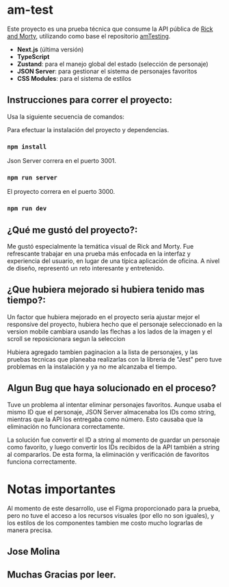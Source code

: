 # am-test
Este proyecto es una prueba técnica que consume la API pública de [Rick and Morty](https://rickandmortyapi.com/), utilizando como base el repositorio [amTesting](https://github.com/heatxel/amTesting).

- **Next.js** (última versión)
- **TypeScript**
- **Zustand**: para el manejo global del estado (selección de personaje)
- **JSON Server**: para gestionar el sistema de personajes favoritos
- **CSS Modules**: para el sistema de estilos

## Instrucciones para correr el proyecto:

Usa la siguiente secuencia de comandos:

Para efectuar la instalación del proyecto y dependencias.
### `npm install`

Json Server correra en el puerto 3001.
### `npm run server`

El proyecto correra en el puerto 3000.
### `npm run dev`

## ¿Qué me gustó del proyecto?:
Me gustó especialmente la temática visual de Rick and Morty. Fue refrescante trabajar en una prueba más enfocada en la interfaz y experiencia del usuario, en lugar de una típica aplicación de oficina. A nivel de diseño, representó un reto interesante y entretenido.

## ¿Que hubiera mejorado si hubiera tenido mas tiempo?:
Un factor que hubiera mejorado en el proyecto seria ajustar mejor el responsive del proyecto, hubiera hecho que el personaje seleccionado en la version mobile cambiara usando las flechas a los lados de la imagen y el scroll se reposicionara segun la seleccion

Hubiera agregado tambien paginacion a la lista de personajes, y las pruebas tecnicas que planeaba realizarlas con la libreria de "Jest" pero tuve problemas en la instalación y ya no me alcanzaba el tiempo.

## Algun Bug que haya solucionado en el proceso?
Tuve un problema al intentar eliminar personajes favoritos. Aunque usaba el mismo ID que el personaje, JSON Server almacenaba los IDs como string, mientras que la API los entregaba como número. Esto causaba que la eliminación no funcionara correctamente.

La solución fue convertir el ID a string al momento de guardar un personaje como favorito, y luego convertir los IDs recibidos de la API también a string al compararlos. De esta forma, la eliminación y verificación de favoritos funciona correctamente.

# Notas importantes
Al momento de este desarrollo, use el Figma proporcionado para la prueba, pero no tuve el acceso a los recursos visuales (por ello no son iguales), y los estilos de los componentes tambien me costo mucho lograrlas de manera precisa.

## Jose Molina
## Muchas Gracias por leer.